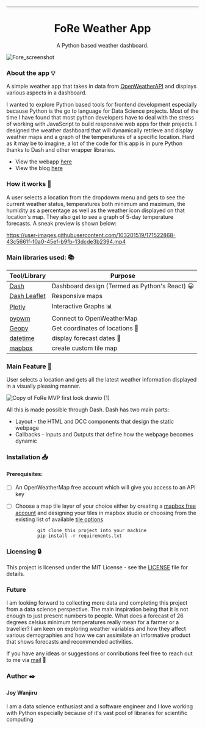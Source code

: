 
---

<h1 align="center">FoRe Weather App</h1>
<p align="center">
  A Python based weather dashboard.
</p>

![Fore_screenshot](https://user-images.githubusercontent.com/70502261/170562199-86f0e025-bb8a-41b8-96e6-fdd851d48b5a.png)


### About the app :bulb:
A simple weather app that takes in data from [OpenWeatherAPI](https://openweathermap.org/) and displays various aspects in a dashboard. 

I wanted to explore Python based tools for frontend development especially because Python is the go to language for Data Science projects. Most of the time I have found that most python developers have to deal with the stress of working with JavaScript to build responsive web apps for their projects.
I designed the weather dashboard that will dynamically retrieve and display weather maps and a graph of the temperatures of a specific location. Hard as it may be to imagine, a lot of the code for this app is in pure Python thanks to Dash and other wrapper libraries.

* View the webapp [here](https://foreweatherapp.herokuapp.com/)
* View the blog [here](https://medium.com/@joywanjiru879/fore-weather-app-745daff2bea7)



### How it works :feet:

A user selects a location from the dropdowm menu and gets to see the current weather status, temperatures both minimum and maximum, the humidity as a percentage as well as the weather icon displayed on that location's map. They also get to see a graph of 5-day temperature forecasts. A sneak preview is shown below:


https://user-images.githubusercontent.com/103201519/171522868-43c5661f-f0a0-45ef-b9fb-13dcde3b2394.mp4

### Main libraries used: :books:

| Tool/Library                                                   | Purpose                      |
| -------------------------------------------------------------- | -----------------------------|
| [Dash](https://dash.plotly.com/)                               | Dashboard design (Termed as Python's React) :grinning:           |
| [Dash Leaflet](https://dash-leaflet.herokuapp.com/)            | Responsive maps              |
| [Plotly](https://plotly.com/python)                            | Interactive Graphs   :bar_chart:        |
| [pyowm](https://pypi.org/project/pyowm/)                       | Connect to OpenWeatherMap    |
| [Geopy](https://pypi.org/project/geopy/)                       | Get coordinates of locations :round_pushpin: |
| [datetime](https://docs.python.org/3/library/datetime.html)    | display forecast dates  :date:     |
| [mapbox](https://www.mapbox.com/maps/)                         | create custom tile map       |

### Main Feature :pushpin:
User selects a location and gets all the latest weather information displayed in a visually pleasing manner. 

![Copy of FoRe MVP first look drawio (1)](https://user-images.githubusercontent.com/103201519/171530788-014f2353-f006-4bbd-829f-91fed1a5ec7d.png)

All this is made possible through Dash.
Dash has two main parts:
* Layout - the HTML and DCC components that design the static webpage
* Callbacks - Inputs and Outputs that define how the webpage becomes dynamic

### Installation :inbox_tray:

#### Prerequisites:

- [ ] An OpenWeatherMap free account which will give you access to an API key
- [ ] Choose a map tile layer of your choice either by creating a [mapbox free account](https://account.mapbox.com/auth/signup/) and designing your tiles in mapbox studio or choosing from the existing list of available [tile options](http://leaflet-extras.github.io/leaflet-providers/preview/)


         
              git clone this project into your machine
              pip install -r requirements.txt
 
### Licensing :lock:
This project is licensed under the MIT License - see the [LICENSE](https://github.com/Her-o1/weather_project/blob/main/LICENSE) file for details.

### Future
I am looking forward to collecting more data and completing this project from a data science perspective. The main inspiration being that it is not enough to just present numbers to people. What does a forecast of 26 degrees celsius minimum temperatures really mean for a farmer or a traveller? I am keen on exploring weather variables and how they affect various demographies and how we can assimilate an informative product that shows forecasts and recommended activities.

If you have any ideas or suggestions or conributions feel free to reach out to me via [mail](joywanjiru879@gmail.com) :e-mail:


### Author :black_nib:
#### Joy Wanjiru

I am a data science enthusiast and a software engineer and I love working with Python especially because of it's vast pool of libraries for scientific computing




